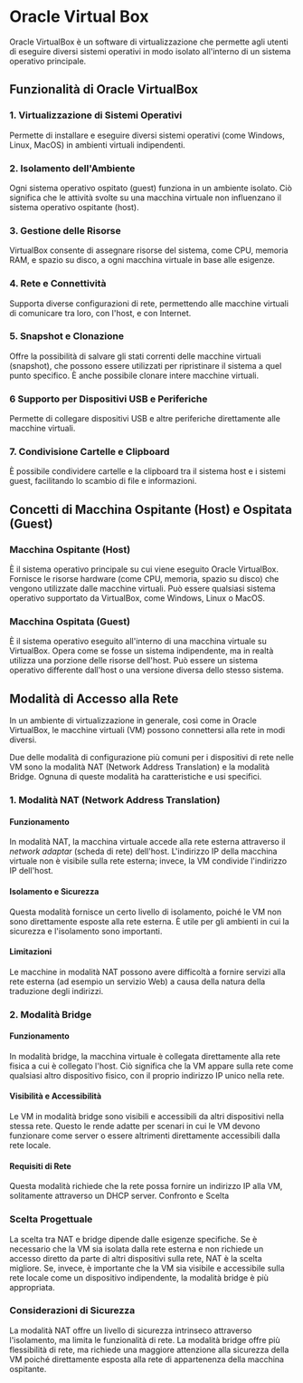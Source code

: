 # Oracle Virtual Box

Oracle VirtualBox è un software di virtualizzazione che permette agli utenti di eseguire diversi sistemi operativi in modo isolato all'interno di un sistema operativo principale.

## Funzionalità di Oracle VirtualBox

### 1. Virtualizzazione di Sistemi Operativi

Permette di installare e eseguire diversi sistemi operativi (come Windows, Linux, MacOS) in ambienti virtuali indipendenti.

### 2. Isolamento dell'Ambiente

Ogni sistema operativo ospitato (guest) funziona in un ambiente isolato. Ciò significa che le attività svolte su una macchina virtuale non influenzano il sistema operativo ospitante (host).

### 3. Gestione delle Risorse

VirtualBox consente di assegnare risorse del sistema, come CPU, memoria RAM, e spazio su disco, a ogni macchina virtuale in base alle esigenze.

### 4. Rete e Connettività

Supporta diverse configurazioni di rete, permettendo alle macchine virtuali di comunicare tra loro, con l'host, e con Internet.

### 5. Snapshot e Clonazione

Offre la possibilità di salvare gli stati correnti delle macchine virtuali (snapshot), che possono essere utilizzati per ripristinare il sistema a quel punto specifico. È anche possibile clonare intere macchine virtuali.

### 6 Supporto per Dispositivi USB e Periferiche

Permette di collegare dispositivi USB e altre periferiche direttamente alle macchine virtuali.

### 7. Condivisione Cartelle e Clipboard

È possibile condividere cartelle e la clipboard tra il sistema host e i sistemi guest, facilitando lo scambio di file e informazioni.

## Concetti di Macchina Ospitante (Host) e Ospitata (Guest)

### Macchina Ospitante (Host)

È il sistema operativo principale su cui viene eseguito Oracle VirtualBox.
Fornisce le risorse hardware (come CPU, memoria, spazio su disco) che vengono utilizzate dalle macchine virtuali.
Può essere qualsiasi sistema operativo supportato da VirtualBox, come Windows, Linux o MacOS.

### Macchina Ospitata (Guest)

È il sistema operativo eseguito all'interno di una macchina virtuale su VirtualBox.
Opera come se fosse un sistema indipendente, ma in realtà utilizza una porzione delle risorse dell'host.
Può essere un sistema operativo differente dall'host o una versione diversa dello stesso sistema.

## Modalità di Accesso alla Rete

In un ambiente di virtualizzazione in generale, così come in Oracle VirtualBox, le macchine virtuali (VM) possono connettersi alla rete in modi diversi.

Due delle modalità di configurazione più comuni per i dispositivi di rete nelle VM sono la modalità NAT (Network Address Translation) e la modalità Bridge. Ognuna di queste modalità ha caratteristiche e usi specifici.

### 1. Modalità NAT (Network Address Translation)

#### Funzionamento

In modalità NAT, la macchina virtuale accede alla rete esterna attraverso il *network adaptar* (scheda di rete) dell'host. L'indirizzo IP della macchina virtuale non è visibile sulla rete esterna; invece, la VM condivide l'indirizzo IP dell'host.

#### Isolamento e Sicurezza

Questa modalità fornisce un certo livello di isolamento, poiché le VM non sono direttamente esposte alla rete esterna. È utile per gli ambienti in cui la sicurezza e l'isolamento sono importanti.

#### Limitazioni

Le macchine in modalità NAT possono avere difficoltà a fornire servizi alla rete esterna (ad esempio un servizio Web) a causa della natura della traduzione degli indirizzi.

### 2. Modalità Bridge

#### Funzionamento

In modalità bridge, la macchina virtuale è collegata direttamente alla rete fisica a cui è collegato l'host. Ciò significa che la VM appare sulla rete come qualsiasi altro dispositivo fisico, con il proprio indirizzo IP unico nella rete.

#### Visibilità e Accessibilità

Le VM in modalità bridge sono visibili e accessibili da altri dispositivi nella stessa rete. Questo le rende adatte per scenari in cui le VM devono funzionare come server o essere altrimenti direttamente accessibili dalla rete locale.

#### Requisiti di Rete

Questa modalità richiede che la rete possa fornire un indirizzo IP alla VM, solitamente attraverso un DHCP server.
Confronto e Scelta

### Scelta Progettuale

La scelta tra NAT e bridge dipende dalle esigenze specifiche. Se è necessario che la VM sia isolata dalla rete esterna e non richiede un accesso diretto da parte di altri dispositivi sulla rete, NAT è la scelta migliore. Se, invece, è importante che la VM sia visibile e accessibile sulla rete locale come un dispositivo indipendente, la modalità bridge è più appropriata.

### Considerazioni di Sicurezza

La modalità NAT offre un livello di sicurezza intrinseco attraverso l'isolamento, ma limita le funzionalità di rete. La modalità bridge offre più flessibilità di rete, ma richiede una maggiore attenzione alla sicurezza della VM poiché direttamente esposta alla rete di appartenenza della macchina ospitante.